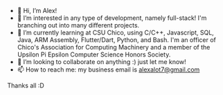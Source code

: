 - 👋 Hi, I’m Alex! 
- 👀 I’m interested in any type of development, namely full-stack! I'm branching out into many different projects. 
- 🌱 I’m currently learning at CSU Chico, using C/C++, Javascript, SQL, Java, ARM Assembly, Flutter/Dart, Python, and Bash. I'm an officer of Chico's Association for Computing Machinery and a member of the Upsilon Pi Epsilon Computer Science Honors Society.
- 💞️ I’m looking to collaborate on anything :) just let me know!
- 📫 How to reach me: my business email is alexalot7@gmail.com    

Thanks all :D
